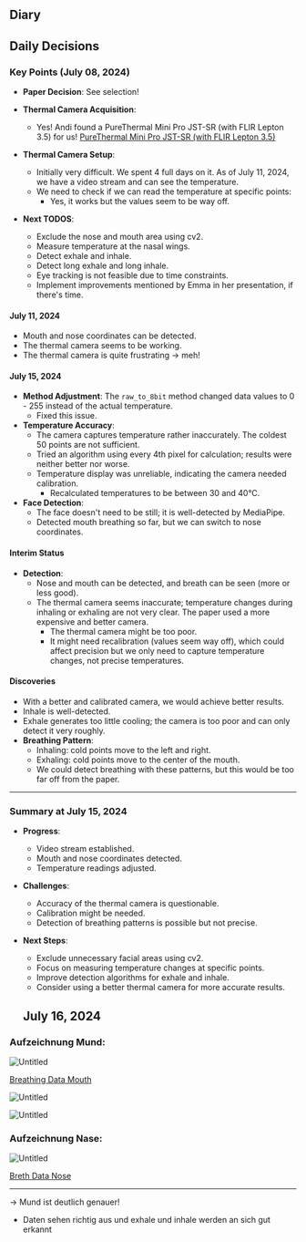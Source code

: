 ## Diary

## Daily Decisions

### Key Points (July 08, 2024)

- **Paper Decision**: See selection!

- **Thermal Camera Acquisition**:
  - Yes! Andi found a PureThermal Mini Pro JST-SR (with FLIR Lepton 3.5) for us! [PureThermal Mini Pro JST-SR (with FLIR Lepton 3.5)](https://www.antratek.de/purethermal-mini-pro-jst-sr-with-flir-lepton-3-5)

- **Thermal Camera Setup**:
  - Initially very difficult. We spent 4 full days on it. As of July 11, 2024, we have a video stream and can see the temperature.
  - We need to check if we can read the temperature at specific points:
    - Yes, it works but the values seem to be way off.

- **Next TODOS**:
  - Exclude the nose and mouth area using cv2.
  - Measure temperature at the nasal wings.
  - Detect exhale and inhale.
  - Detect long exhale and long inhale.
  - Eye tracking is not feasible due to time constraints.
  - Implement improvements mentioned by Emma in her presentation, if there's time.


#### July 11, 2024

- Mouth and nose coordinates can be detected.
- The thermal camera seems to be working.
- The thermal camera is quite frustrating → meh!

#### July 15, 2024

- **Method Adjustment**: The `raw_to_8bit` method changed data values to 0 - 255 instead of the actual temperature.
  - Fixed this issue.
- **Temperature Accuracy**:
  - The camera captures temperature rather inaccurately. The coldest 50 points are not sufficient.
  - Tried an algorithm using every 4th pixel for calculation; results were neither better nor worse.
  - Temperature display was unreliable, indicating the camera needed calibration.
    - Recalculated temperatures to be between 30 and 40°C.
- **Face Detection**:
  - The face doesn't need to be still; it is well-detected by MediaPipe.
  - Detected mouth breathing so far, but we can switch to nose coordinates.

#### Interim Status

- **Detection**:
  - Nose and mouth can be detected, and breath can be seen (more or less good).
  - The thermal camera seems inaccurate; temperature changes during inhaling or exhaling are not very clear. The paper used a more expensive and better camera.
    - The thermal camera might be too poor.
    - It might need recalibration (values seem way off), which could affect precision but we only need to capture temperature changes, not precise temperatures.

#### Discoveries

- With a better and calibrated camera, we would achieve better results.
- Inhale is well-detected.
- Exhale generates too little cooling; the camera is too poor and can only detect it very roughly.
- **Breathing Pattern**:
  - Inhaling: cold points move to the left and right.
  - Exhaling: cold points move to the center of the mouth.
  - We could detect breathing with these patterns, but this would be too far off from the paper.

---

### Summary at July 15, 2024

- **Progress**:
  - Video stream established.
  - Mouth and nose coordinates detected.
  - Temperature readings adjusted.

- **Challenges**:
  - Accuracy of the thermal camera is questionable.
  - Calibration might be needed.
  - Detection of breathing patterns is possible but not precise.

- **Next Steps**:
  - Exclude unnecessary facial areas using cv2.
  - Focus on measuring temperature changes at specific points.
  - Improve detection algorithms for exhale and inhale.
  - Consider using a better thermal camera for more accurate results.


  ## July 16, 2024

### Aufzeichnung Mund:

![Untitled](https://prod-files-secure.s3.us-west-2.amazonaws.com/3e31c7c9-b160-4709-86e7-fa960e14570d/ac062451-1b48-447b-8d1d-f6de2c5a720a/Untitled.png)

[Breathing Data Mouth](https://www.notion.so/Breathing-Data-Mouth-2310d58017c3415c832c851aa312973a?pvs=21)

![Untitled](https://prod-files-secure.s3.us-west-2.amazonaws.com/3e31c7c9-b160-4709-86e7-fa960e14570d/306df72e-b15e-448a-b574-db37b9a36b4e/Untitled.png)

![Untitled](https://prod-files-secure.s3.us-west-2.amazonaws.com/3e31c7c9-b160-4709-86e7-fa960e14570d/1572c41a-f38c-409d-b7d7-7feaa0d765a3/Untitled.png)

### Aufzeichnung Nase:

![Untitled](https://prod-files-secure.s3.us-west-2.amazonaws.com/3e31c7c9-b160-4709-86e7-fa960e14570d/a269ea0f-64c0-4670-b811-d2097e735eb8/Untitled.png)

[Breth Data Nose](https://www.notion.so/Breth-Data-Nose-4bc5c65891754c2fbf44cfb3ed8585d5?pvs=21)

---

→ Mund ist deutlich genauer!

- Daten sehen richtig aus und exhale und inhale werden an sich gut erkannt